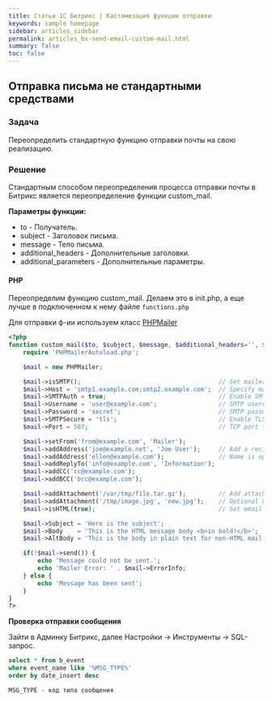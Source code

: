 ```yaml
---
title: Статьи 1С Битрикс | Кастомизация функции отправки
keywords: sample homepage
sidebar: articles_sidebar
permalink: articles_bx-send-email-custom-mail.html
summary: false
toc: false
---
```


## Отправка письма не стандартными средствами

### Задача

Переопределить стандартную функцию отправки почты на свою реализацию.

### Решение

Стандартным способом переопределения процесса отправки почты в Битрикс является переопределение функции custom_mail.

**Параметры функции:**

  * to - Получатель.
  * subject - Заголовок письма.
  * message - Тело письма.
  * additional_headers - Дополнительные заголовки.
  * additional_parameters - Дополнительные параметры.

#### PHP

Переопределим функцию custom_mail. Делаем это в init.php, а еще лучше в подключенном к нему файле ```functions.php```

Для отправки ф-ии используем класс [PHPMailer](https://github.com/PHPMailer/PHPMailer)

```php
<?php
function custom_mail($to, $subject, $message, $additional_headers='', $additional_parameters='') {
	require 'PHPMailerAutoload.php';

	$mail = new PHPMailer;

	$mail->isSMTP();                                      // Set mailer to use SMTP
	$mail->Host = 'smtp1.example.com;smtp2.example.com';  // Specify main and backup SMTP servers
	$mail->SMTPAuth = true;                               // Enable SMTP authentication
	$mail->Username = 'user@example.com';                 // SMTP username
	$mail->Password = 'secret';                           // SMTP password
	$mail->SMTPSecure = 'tls';                            // Enable TLS encryption, `ssl` also accepted
	$mail->Port = 587;                                    // TCP port to connect to

	$mail->setFrom('from@example.com', 'Mailer');
	$mail->addAddress('joe@example.net', 'Joe User');     // Add a recipient
	$mail->addAddress('ellen@example.com');               // Name is optional
	$mail->addReplyTo('info@example.com', 'Information');
	$mail->addCC('cc@example.com');
	$mail->addBCC('bcc@example.com');

	$mail->addAttachment('/var/tmp/file.tar.gz');         // Add attachments
	$mail->addAttachment('/tmp/image.jpg', 'new.jpg');    // Optional name
	$mail->isHTML(true);                                  // Set email format to HTML

	$mail->Subject = 'Here is the subject';
	$mail->Body    = 'This is the HTML message body <b>in bold!</b>';
	$mail->AltBody = 'This is the body in plain text for non-HTML mail clients';

	if(!$mail->send()) {
	    echo 'Message could not be sent.';
	    echo 'Mailer Error: ' . $mail->ErrorInfo;
	} else {
	    echo 'Message has been sent';
	}
}
?>
```

**Проверка отправки сообщения**

Зайти в Админку Битрикс, далее Настройки -> Инструменты -> SQL-запрос.

```sql
select * from b_event
where event_name like '%MSG_TYPE%'
order by date_insert desc

MSG_TYPE - код типа сообщения
```